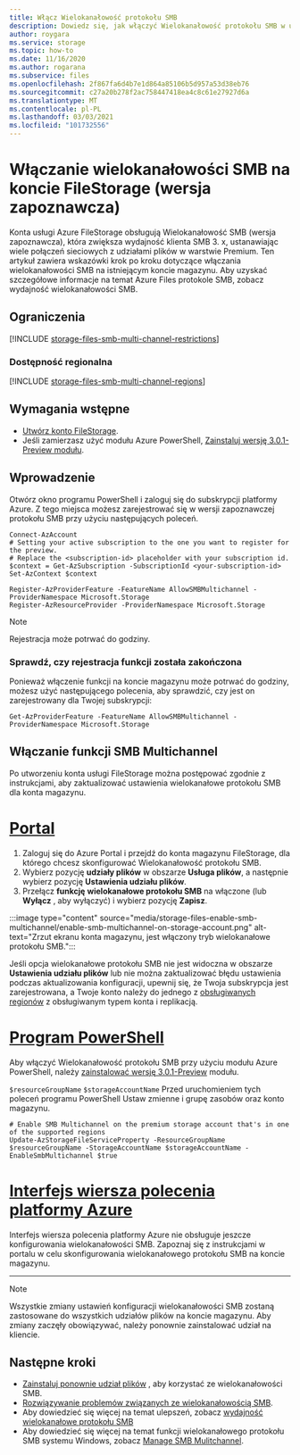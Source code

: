 ```yaml
---
title: Włącz Wielokanałowość protokołu SMB
description: Dowiedz się, jak włączyć Wielokanałowość protokołu SMB w udziałach plików platformy Azure w warstwie Premium.
author: roygara
ms.service: storage
ms.topic: how-to
ms.date: 11/16/2020
ms.author: rogarana
ms.subservice: files
ms.openlocfilehash: 2f867fa6d4b7e1d864a85106b5d957a53d38eb76
ms.sourcegitcommit: c27a20b278f2ac758447418ea4c8c61e27927d6a
ms.translationtype: MT
ms.contentlocale: pl-PL
ms.lasthandoff: 03/03/2021
ms.locfileid: "101732556"
---
```

# <a name="enable-smb-multichannel-on-a-filestorage-account-preview"></a>Włączanie wielokanałowości SMB na koncie FileStorage (wersja zapoznawcza) 

Konta usługi Azure FileStorage obsługują Wielokanałowość SMB (wersja zapoznawcza), która zwiększa wydajność klienta SMB 3. x, ustanawiając wiele połączeń sieciowych z udziałami plików w warstwie Premium. Ten artykuł zawiera wskazówki krok po kroku dotyczące włączania wielokanałowości SMB na istniejącym koncie magazynu. Aby uzyskać szczegółowe informacje na temat Azure Files protokole SMB, zobacz wydajność wielokanałowości SMB.

## <a name="limitations"></a>Ograniczenia

[!INCLUDE [storage-files-smb-multi-channel-restrictions](../../../includes/storage-files-smb-multi-channel-restrictions.md)]

### <a name="regional-availability"></a>Dostępność regionalna

[!INCLUDE [storage-files-smb-multi-channel-regions](../../../includes/storage-files-smb-multi-channel-regions.md)]

## <a name="prerequisites"></a>Wymagania wstępne

- [Utwórz konto FileStorage](./storage-how-to-create-file-share.md).
- Jeśli zamierzasz użyć modułu Azure PowerShell, [Zainstaluj wersję 3.0.1-Preview modułu](https://www.powershellgallery.com/packages/Az.Storage/3.0.1-preview).

## <a name="getting-started"></a>Wprowadzenie

Otwórz okno programu PowerShell i zaloguj się do subskrypcji platformy Azure. Z tego miejsca możesz zarejestrować się w wersji zapoznawczej protokołu SMB przy użyciu następujących poleceń.

```azurepowershell
Connect-AzAccount
# Setting your active subscription to the one you want to register for the preview. 
# Replace the <subscription-id> placeholder with your subscription id. 
$context = Get-AzSubscription -SubscriptionId <your-subscription-id> 
Set-AzContext $context

Register-AzProviderFeature -FeatureName AllowSMBMultichannel -ProviderNamespace Microsoft.Storage 
Register-AzResourceProvider -ProviderNamespace Microsoft.Storage 
```

> [!NOTE]
> Rejestracja może potrwać do godziny.

### <a name="verify-that-feature-registration-is-complete"></a>Sprawdź, czy rejestracja funkcji została zakończona

Ponieważ włączenie funkcji na koncie magazynu może potrwać do godziny, możesz użyć następującego polecenia, aby sprawdzić, czy jest on zarejestrowany dla Twojej subskrypcji:

```azurepowershell
Get-AzProviderFeature -FeatureName AllowSMBMultichannel -ProviderNamespace Microsoft.Storage
```


## <a name="enable-smb-multichannel"></a>Włączanie funkcji SMB Multichannel 
Po utworzeniu konta usługi FileStorage można postępować zgodnie z instrukcjami, aby zaktualizować ustawienia wielokanałowe protokołu SMB dla konta magazynu.

# <a name="portal"></a>[Portal](#tab/azure-portal)
1. Zaloguj się do Azure Portal i przejdź do konta magazynu FileStorage, dla którego chcesz skonfigurować Wielokanałowość protokołu SMB.
1. Wybierz pozycję **udziały plików** w obszarze **Usługa plików**, a następnie wybierz pozycję **Ustawienia udziału plików**.
1. Przełącz **funkcję** **wielokanałowe protokołu SMB** na włączone (lub **Wyłącz** , aby wyłączyć) i wybierz pozycję **Zapisz**.

:::image type="content" source="media/storage-files-enable-smb-multichannel/enable-smb-multichannel-on-storage-account.png" alt-text="Zrzut ekranu konta magazynu, jest włączony tryb wielokanałowe protokołu SMB.":::

Jeśli opcja wielokanałowe protokołu SMB nie jest widoczna w obszarze **Ustawienia udziału plików** lub nie można zaktualizować błędu ustawienia podczas aktualizowania konfiguracji, upewnij się, że Twoja subskrypcja jest zarejestrowana, a Twoje konto należy do jednego z [obsługiwanych regionów](#regional-availability) z obsługiwanym typem konta i replikacją.

# <a name="powershell"></a>[Program PowerShell](#tab/azure-powershell)

Aby włączyć Wielokanałowość protokołu SMB przy użyciu modułu Azure PowerShell, należy [zainstalować wersję 3.0.1-Preview](https://www.powershellgallery.com/packages/Az.Storage/3.0.1-preview) modułu.

`$resourceGroupName` `$storageAccountName` Przed uruchomieniem tych poleceń programu PowerShell Ustaw zmienne i grupę zasobów oraz konto magazynu.

```azurepowershell
# Enable SMB Multichannel on the premium storage account that's in one of the supported regions
Update-AzStorageFileServiceProperty -ResourceGroupName $resourceGroupName -StorageAccountName $storageAccountName -EnableSmbMultichannel $true 
```

# <a name="azure-cli"></a>[Interfejs wiersza polecenia platformy Azure](#tab/azure-cli)
Interfejs wiersza polecenia platformy Azure nie obsługuje jeszcze konfigurowania wielokanałowości SMB. Zapoznaj się z instrukcjami w portalu w celu skonfigurowania wielokanałowego protokołu SMB na koncie magazynu.

---

> [!NOTE]
> Wszystkie zmiany ustawień konfiguracji wielokanałowości SMB zostaną zastosowane do wszystkich udziałów plików na koncie magazynu. Aby zmiany zaczęły obowiązywać, należy ponownie zainstalować udział na kliencie.


## <a name="next-steps"></a>Następne kroki 

- [Zainstaluj ponownie udział plików](storage-how-to-use-files-windows.md) , aby korzystać ze wielokanałowości SMB.
- [Rozwiązywanie problemów związanych ze wielokanałowością SMB](storage-troubleshooting-files-performance.md#smb-multichannel-option-not-visible-under-file-share-settings).
- Aby dowiedzieć się więcej na temat ulepszeń, zobacz [wydajność wielokanałowe protokołu SMB](storage-files-smb-multichannel-performance.md)
 - Aby dowiedzieć się więcej na temat funkcji wielokanałowego protokołu SMB systemu Windows, zobacz [Manage SMB Mulitchannel](/azure-stack/hci/manage/manage-smb-multichannel).